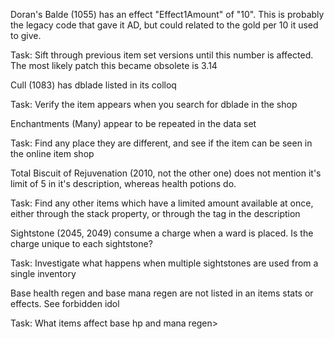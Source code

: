 Doran's Balde (1055) has an effect "Effect1Amount" of "10". This is probably the legacy code that gave it AD, but could related to the gold per 10 it used to give.

Task: Sift through previous item set versions until this number is affected. The most likely patch this became obsolete is 3.14



Cull (1083) has dblade listed in its colloq

Task: Verify the item appears when you search for dblade in the shop


Enchantments (Many) appear to be repeated in the data set

Task: Find any place they are different, and see if the item 
can be seen in the online item shop

Total Biscuit of Rejuvenation (2010, not the other one) does not mention it's limit of 5 in it's description, whereas health potions do.

Task: Find any other items which have a limited amount available at once, either through the stack property, or through the <groupLimit> tag in the description


Sightstone (2045, 2049) consume a charge when a ward is placed. Is the charge unique to each sightstone?

Task: Investigate what happens when multiple sightstones are used from a single inventory


Base health regen and base mana regen are not listed in an items stats or effects. See forbidden idol

Task: What items affect base hp and mana regen>
